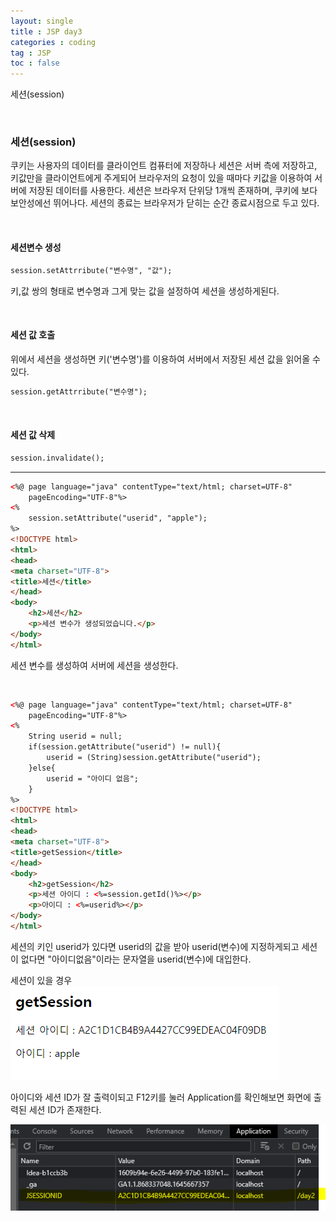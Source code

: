 ```yaml
---
layout: single
title : JSP day3
categories : coding
tag : JSP
toc : false
---
```


세션(session)

<br>

### 세션(session)

쿠키는 사용자의 데이터를 클라이언트 컴퓨터에 저장하나 세션은 서버 측에 저장하고, 키값만을 클라이언트에게 주게되어 브라우저의 요청이 있을 때마다 키값을 이용하여 서버에 저장된 데이터를 사용한다. 세션은 브라우저 단위당 1개씩 존재하며, 쿠키에 보다 보안성에선 뛰어나다. 세션의 종료는 브라우저가 닫히는 순간 종료시점으로 두고 있다.

<br>

#### 세션변수 생성

```jsp
session.setAttrribute("변수명", "값");
```

키,값 쌍의 형태로 변수명과 그게 맞는 값을 설정하여 세션을 생성하게된다.

<br>

#### 세션 값 호출

위에서 세션을 생성하면 키('변수명')를 이용하여 서버에서 저장된 세션 값을 읽어올 수 있다.

```jsp
session.getAttrribute("변수명");
```

<br>

#### 세션 값 삭제

```jsp
session.invalidate();
```



<hr>


```html
<%@ page language="java" contentType="text/html; charset=UTF-8"
    pageEncoding="UTF-8"%>
<%
	session.setAttribute("userid", "apple");
%>
<!DOCTYPE html>
<html>
<head>
<meta charset="UTF-8">
<title>세션</title>
</head>
<body>
	<h2>세션</h2>
	<p>세션 변수가 생성되었습니다.</p>
</body>
</html>
```

세션 변수를 생성하여 서버에 세션을 생성한다.

<br>

```html
<%@ page language="java" contentType="text/html; charset=UTF-8"
    pageEncoding="UTF-8"%>
<%
	String userid = null;
	if(session.getAttribute("userid") != null){
		userid = (String)session.getAttribute("userid");
	}else{
		userid = "아이디 없음";
	}
%>
<!DOCTYPE html>
<html>
<head>
<meta charset="UTF-8">
<title>getSession</title>
</head>
<body>
	<h2>getSession</h2>
	<p>세션 아이디 : <%=session.getId()%></p>
	<p>아이디 : <%=userid%></p>
</body>
</html>
```

세션의 키인 userid가 있다면 userid의 값을 받아 userid(변수)에 지정하게되고 세션이 없다면 "아이디없음"이라는 문자열을 userid(변수)에 대입한다. 

세션이 있을 경우<br>![jps4_1](https://github.com/YUNCHANYEONG/YUNCHANYEONG.github.io/blob/master/assets/images/coding_img/jsp4_1.PNG?raw=true)

아이디와 세션 ID가 잘 출력이되고 F12키를 눌러 Application를 확인해보면 화면에 출력된 세션 ID가 존재한다.<br>

![jps4_2](https://github.com/YUNCHANYEONG/YUNCHANYEONG.github.io/blob/master/assets/images/coding_img/jsp4_2.PNG?raw=true)


